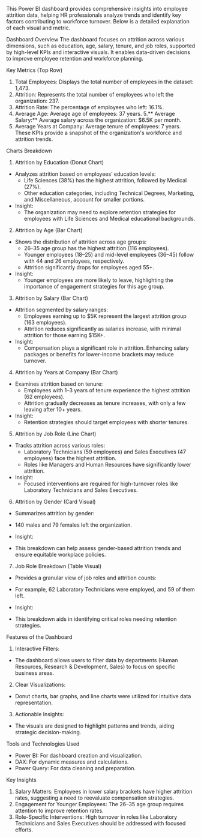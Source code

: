 This Power BI dashboard provides comprehensive insights into employee attrition data, helping HR professionals analyze trends and identify key factors contributing to workforce turnover. Below is a detailed explanation of each visual and metric.

Dashboard Overview The dashboard focuses on attrition across various dimensions, such as education, age, salary, tenure, and job roles, supported by high-level KPIs and interactive visuals. It enables data-driven decisions to improve employee retention and workforce planning.

Key Metrics (Top Row)

1. Total Employees:
Displays the total number of employees in the dataset: 1,473.
2. Attrition:
Represents the total number of employees who left the organization: 237.
3. Attrition Rate:
The percentage of employees who left: 16.1%.
4. Average Age:
Average age of employees: 37 years. 5.** Average Salary:**
Average salary across the organization: $6.5K per month.
5. Average Years at Company:
Average tenure of employees: 7 years.
These KPIs provide a snapshot of the organization's workforce and attrition trends.

Charts Breakdown
1. Attrition by Education (Donut Chart)
 * Analyzes attrition based on employees’ education levels:
    - Life Sciences (38%) has the highest attrition, followed by Medical (27%).
    - Other education categories, including Technical Degrees, Marketing, and Miscellaneous, account for smaller portions.
 * Insight:
   - The organization may need to explore retention strategies for employees with Life Sciences and Medical educational backgrounds.
     
2. Attrition by Age (Bar Chart)
 * Shows the distribution of attrition across age groups:
   - 26–35 age group has the highest attrition (116 employees).
   - Younger employees (18–25) and mid-level employees (36–45) follow with 44 and 26 employees, respectively.
   - Attrition significantly drops for employees aged 55+.
 * Insight:
   - Younger employees are more likely to leave, highlighting the importance of engagement strategies for this age group.
     
3. Attrition by Salary (Bar Chart)
 * Attrition segmented by salary ranges:
   - Employees earning up to $5K represent the largest attrition group (163 employees).
   - Attrition reduces significantly as salaries increase, with minimal attrition for those earning $15K+.
 * Insight:
   - Compensation plays a significant role in attrition. Enhancing salary packages or benefits for lower-income brackets may reduce turnover.
     
4. Attrition by Years at Company (Bar Chart)
 * Examines attrition based on tenure:
   - Employees with 1–3 years of tenure experience the highest attrition (62 employees).
   - Attrition gradually decreases as tenure increases, with only a few leaving after 10+ years.
 * Insight:
   - Retention strategies should target employees with shorter tenures.
     
5. Attrition by Job Role (Line Chart)
 * Tracks attrition across various roles:
   - Laboratory Technicians (59 employees) and Sales Executives (47 employees) face the highest attrition.
   - Roles like Managers and Human Resources have significantly lower attrition.
 * Insight:
   - Focused interventions are required for high-turnover roles like Laboratory Technicians and Sales Executives.
     
6. Attrition by Gender (Card Visual)
 * Summarizes attrition by gender:
  - 140 males and 79 females left the organization.
 * Insight:
  - This breakdown can help assess gender-based attrition trends and ensure equitable workplace policies.
    
7. Job Role Breakdown (Table Visual)
 * Provides a granular view of job roles and attrition counts:
  - For example, 62 Laboratory Technicians were employed, and 59 of them left.
 * Insight:
  - This breakdown aids in identifying critical roles needing retention strategies.
    
Features of the Dashboard
1. Interactive Filters:
 - The dashboard allows users to filter data by departments (Human Resources, Research & Development, Sales) to focus on specific business areas.
2. Clear Visualizations:
 - Donut charts, bar graphs, and line charts were utilized for intuitive data representation.
3. Actionable Insights:
 - The visuals are designed to highlight patterns and trends, aiding strategic decision-making.
   
Tools and Technologies Used
* Power BI: For dashboard creation and visualization.
* DAX: For dynamic measures and calculations.
* Power Query: For data cleaning and preparation.
  
Key Insights
1. Salary Matters: Employees in lower salary brackets have higher attrition rates, suggesting a need to reevaluate compensation strategies.
2. Engagement for Younger Employees: The 26–35 age group requires attention to improve retention rates.
3. Role-Specific Interventions: High turnover in roles like Laboratory Technicians and Sales Executives should be addressed with focused efforts.
